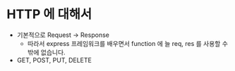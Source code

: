 # HTTP 에 대해서

- 기본적으로 Request -> Response
  - 따라서 express 프레임워크를 배우면서 function 에 늘 req, res 를 사용할 수 밖에 없습니다.
- GET, POST, PUT, DELETE